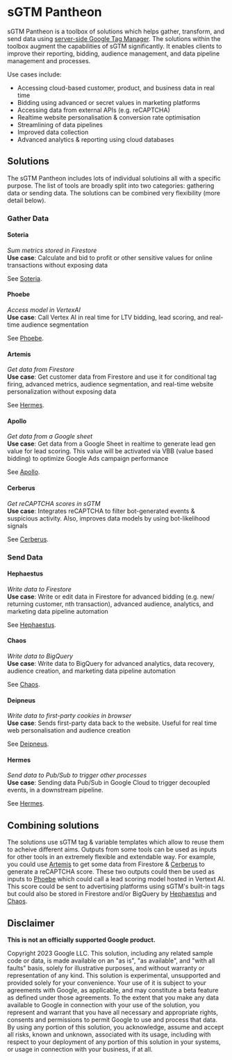 # sGTM Pantheon

sGTM Pantheon is a toolbox of solutions which helps gather, transform, 
and send data using [server-side Google Tag Manager](https://developers.google.com/tag-platform/tag-manager/server-side). The solutions within the toolbox augment the capabilities 
of sGTM significantly. It enables clients to improve their reporting, 
bidding, audience management, and data pipeline management and processes.

Use cases include:

- Accessing cloud-based customer, product, and business data in real time
- Bidding using advanced or secret values in marketing platforms
- Accessing data from external APIs (e.g. reCAPTCHA)
- Realtime website personalisation & conversion rate optimisation
- Streamlining of data pipelines
- Improved data collection
- Advanced analytics & reporting using cloud databases


## Solutions

The sGTM Pantheon includes lots of individual solutioins all with a specific 
purpose. The list of tools are broadly split into two categories: gathering 
data or sending data. The solutions can be combined very flexibility (more 
detail below).

### Gather Data

#### Soteria
*Sum metrics stored in Firestore* <br/>
**Use case**: Calculate and bid to profit or other sensitive values for online 
transactions without exposing data

See [Soteria](https://github.com/google-marketing-solutions/gps_soteria).

#### Phoebe
*Access model in VertexAI* <br/>
**Use case**: Call Vertex AI in real time for LTV bidding, lead scoring, and 
real-time audience segmentation

See [Phoebe](https://github.com/google-marketing-solutions/gps-phoebe).

#### Artemis
*Get data from Firestore* <br/>
**Use case**: Get customer data from Firestore and use it for conditional tag 
firing, advanced metrics, audience segmentation, and real-time website 
personalization without exposing data

See [Hermes](./sgtm/hermes/README.md).

#### Apollo
*Get data from a Google sheet* <br/>
**Use case**: Get data from a Google Sheet in realtime to generate lead gen value 
for lead scoring. This value will be activated via VBB (value based bidding) to 
optimize Google Ads campaign performance 

See [Apollo](./sgtm/apollo/README.md).

#### Cerberus
*Get reCAPTCHA scores in sGTM* <br/>
**Use case**: Integrates reCAPTCHA to filter bot-generated events & suspicious 
activity. Also, improves data models by using bot-likelihood signals

See [Cerberus](https://github.com/GoogleCloudPlatform/recaptcha-enterprise-google-tag-manager).

### Send Data

#### Hephaestus
*Write data to Firestore* <br/>
**Use case**: Write or edit data in Firestore for advanced bidding (e.g. new/
returning customer, nth transaction), advanced audience, analytics, and marketing 
data pipeline automation

See [Hephaestus](./sgtm/hephaestus/README.md).

#### Chaos
*Write data to BigQuery* <br/>
**Use case**: Write data to BigQuery for advanced analytics, data recovery, 
audience creation, and marketing data pipeline automation

See [Chaos](./sgtm/choas/README.md).

#### Deipneus
*Write data to first-party cookies in browser* <br/>
**Use case**: Sends first-party  data back to the website. Useful for real time web 
personalisation and audience creation

See [Deipneus](./sgtm/deipneus/README.md).

#### Hermes
*Send data to Pub/Sub to trigger other processes* <br/>
**Use case**: Sending data Pub/Sub in Google Cloud to trigger decoupled events,
in a downstream pipeline.

See [Hermes](./sgtm/hermes/README.md).

## Combining solutions

The solutions use sGTM tag & variable templates which allow to reuse them to
acheive different aims. Outputs from some tools can be used as inputs for
other tools in an extremely flexible and extendable way. For example, you 
could use [Artemis](./sgtm/artemis/README.md) to get some data from Firestore 
& [Cerberus](https://github.com/GoogleCloudPlatform/recaptcha-enterprise-google-tag-manager) 
to generate a reCAPTCHA score. These two outputs could then be used as inputs 
to [Phoebe](https://github.com/google-marketing-solutions/gps-phoebe) which
could call a lead scoring model hosted in Vertext AI. This score could be sent 
to advertising platforms using sGTM's built-in tags but could also be stored in
Firestore and/or BigQuery by [Hephaestus](./sgtm/hephaestus/README.md) and 
[Chaos](./sgtm/choas/README.md).

## Disclaimer
__This is not an officially supported Google product.__

Copyright 2023 Google LLC. This solution, including any related sample code or
data, is made available on an "as is", "as available", and "with all faults"
basis, solely for illustrative purposes, and without warranty or representation
of any kind. This solution is experimental, unsupported and provided solely for
your convenience. Your use of it is subject to your agreements with Google, as
applicable, and may constitute a beta feature as defined under those agreements.
To the extent that you make any data available to Google in connection with your
use of the solution, you represent and warrant that you have all necessary and
appropriate rights, consents and permissions to permit Google to use and process
that data. By using any portion of this solution, you acknowledge, assume and
accept all risks, known and unknown, associated with its usage, including with
respect to your deployment of any portion of this solution in your systems, or
usage in connection with your business, if at all.

